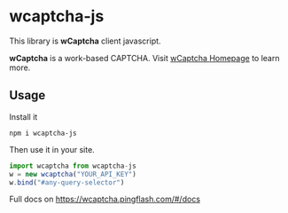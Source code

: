 # wcaptcha-js

This library is **wCaptcha** client javascript.

**wCaptcha** is a work-based CAPTCHA. Visit [wCaptcha Homepage](https://wcaptcha.pingflash.com/) to learn more. 

## Usage

Install it

```shell
npm i wcaptcha-js
```

Then use it in your site.

```js
import wcaptcha from wcaptcha-js
w = new wcaptcha("YOUR_API_KEY")
w.bind("#any-query-selector")
```

Full docs on https://wcaptcha.pingflash.com/#/docs




